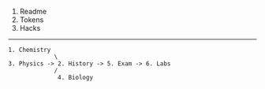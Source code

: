 1. Readme
2. Tokens
3. Hacks

---

```
1. Chemistry
             \
3. Physics -> 2. History -> 5. Exam -> 6. Labs
             /
              4. Biology
```
